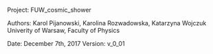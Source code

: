 Project: FUW_cosmic_shower

Authors: Karol Pijanowski, Karolina Rozwadowska, Katarzyna Wojczuk
	 Univerity of Warsaw, Faculty of Physics

Date:	 December 7th, 2017
Version: v_0_01
